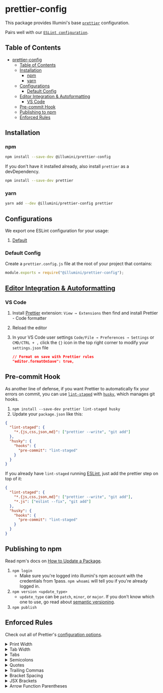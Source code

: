 # prettier-config

This package provides Illumini's base [`prettier`](https://prettier.io) configuration.

Pairs well with our [`ESLint configuration`](https://www.npmjs.com/package/@illumini/eslint-config).

## Table of Contents

- [prettier-config](#prettier-config)
  - [Table of Contents](#table-of-contents)
  - [Installation](#installation)
    - [npm](#npm)
    - [yarn](#yarn)
  - [Configurations](#configurations)
    - [Default Config](#default-config)
  - [Editor Integration & Autoformatting](#editor-integration--autoformatting)
    - [VS Code](#vs-code)
  - [Pre-commit Hook](#pre-commit-hook)
  - [Publishing to npm](#publishing-to-npm)
  - [Enforced Rules](#enforced-rules)

## Installation

### npm

```sh
npm install --save-dev @illumini/prettier-config
```

If you don't have it installed already, also install `prettier` as a devDependency.

```sh
npm install --save-dev prettier
```

### yarn

```sh
yarn add --dev @illumini/prettier-config prettier
```

## Configurations

We export one ESLint configuration for your usage:

1. [Default](#default-config)

### Default Config

Create a `prettier.config.js` file at the root of your project that contains:

```js
module.exports = require("@illumini/prettier-config");
```

## [Editor Integration & Autoformatting](https://prettier.io/docs/en/editors.html)

### VS Code

1. Install [Prettier](https://marketplace.visualstudio.com/items?itemName=esbenp.prettier-vscode) extension: `View → Extensions` then find and install Prettier - Code formatter
2. Reload the editor
3. In your VS Code user settings `Code/File → Preferences → Settings` or `CMD/CTRL + ,` click the `{}` icon in the top right corner to modify your `settings.json` file

   ```json
   // Format on save with Prettier rules
   "editor.formatOnSave": true,
   ```

## Pre-commit Hook

As another line of defense, if you want Prettier to automatically fix your errors on commit, you can use [`lint-staged`](https://github.com/okonet/lint-staged) with [`husky`](https://github.com/typicode/husky), which manages git hooks.

1. `npm install --save-dev prettier lint-staged husky`
2. Update your `package.json` like this:

```json
{
  "lint-staged": {
    "*.{js,css,json,md}": ["prettier --write", "git add"]
  },
  "husky": {
    "hooks": {
      "pre-commit": "lint-staged"
    }
  }
}
```

If you already have `lint-staged` running [ESLint](https://github.com/IlluminiTech/eslint-config#pre-commit-hook), just add the prettier step on top of it:

```json
{
  "lint-staged": {
    "*.{js,css,json,md}": ["prettier --write", "git add"],
    "*.js": ["eslint --fix", "git add"]
  },
  "husky": {
    "hooks": {
      "pre-commit": "lint-staged"
    }
  }
}
```

## Publishing to npm

Read npm's docs on [How to Update a Package](https://docs.npmjs.com/getting-started/publishing-npm-packages#how-to-update-a-package).

1. `npm login`
   - Make sure you're logged into illumini's npm account with the credentials from 1pass. `npm whoami` will tell you if you're already logged in.
2. `npm version <update_type>`
   - `update_type` can be `patch`, `minor`, or `major`. If you don't know which one to use, go read about [semantic versioning](https://docs.npmjs.com/getting-started/semantic-versioning).
3. `npm publish`

## Enforced Rules

Check out all of Prettier's [configuration options](https://prettier.io/docs/en/options.html).

<details>
<summary>Print Width</summary>

Line wrap at 120 characters.

</details>

<details>
<summary>Tab Width</summary>

2 spaces per indentation-level.

</details>

<details>
<summary>Tabs</summary>

Indent lines with spaces, not tabs.

</details>

<details>
<summary>Semicolons</summary>

Always print semicolons at the ends of statements.

```js
const greeting = 'hi';
```

</details>

<details>
<summary>Quotes</summary>

Use single quotes instead of double quotes.

```js
const greeting = 'single quotes are better';
```

</details>

<details>
<summary>Trailing Commas</summary>

Use trailing commas wherever possible.

```js
const obj = {
  a: 'hi',
  b: 'hey',
};
```

</details>

<details>
<summary>Bracket Spacing</summary>

Print spaces between brackets in object literals.

```js
{
  foo: bar,
}
```

</details>

<details>
<summary>JSX Brackets</summary>

Put the `>` of a multi-line JSX element at the end of the last line instead of being alone on the next line (does not apply to self closing elements).

```jsx
<button
  className="prettier-class"
  id="prettier-id"
  onClick={ this.handleClick }
>
  Click Here
</button>
```

</details>

<details>
<summary>Arrow Function Parentheses</summary>

Omit parens when possible.

```js
x => x;
```

</details>
